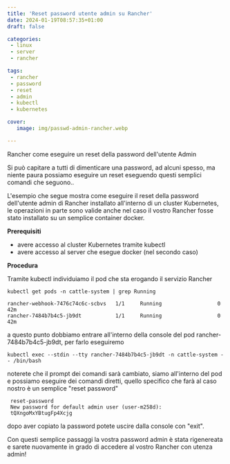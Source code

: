```yaml
---
title: 'Reset password utente admin su Rancher'
date: 2024-01-19T08:57:35+01:00
draft: false

categories:
 - linux
 - server
 - rancher

tags:
 - rancher
 - password
 - reset
 - admin
 - kubectl
 - kubernetes

cover:
   image: img/passwd-admin-rancher.webp

---
```


Rancher come eseguire un reset della password dell'utente Admin

Si può capitare a tutti di dimenticare una password, ad alcuni spesso, ma niente paura possiamo eseguire un reset eseguendo questi semplici comandi che seguono..

L'esempio che segue mostra come eseguire il reset della password dell'utente admin di Rancher installato all'interno di un cluster Kubernetes, le operazioni in parte sono valide anche nel caso il vostro Rancher fosse stato installato su un semplice container docker.


**Prerequisiti**

- avere accesso al cluster Kubernetes tramite kubectl
- avere accesso al server che esegue docker (nel secondo caso)


**Procedura**

Tramite kubectl individuiamo il pod che sta erogando il servizio Rancher

    kubectl get pods -n cattle-system | grep Running

    rancher-webhook-7476c74c6c-scbvs   1/1     Running                  0             42m
    rancher-7484b7b4c5-jb9dt           1/1     Running                  0             42m

a questo punto dobbiamo entrare all'interno della console del pod rancher-7484b7b4c5-jb9dt, per farlo eseguiremo

    kubectl exec --stdin --tty rancher-7484b7b4c5-jb9dt -n cattle-system -- /bin/bash

noterete che il prompt dei comandi sarà cambiato, siamo all'interno del pod e possiamo eseguire dei comandi diretti, quello specifico che farà al caso nostro è un semplice "reset password"

     reset-password
     New password for default admin user (user-m258d):
     tQXngoMxYBtugFp4Xcjg

dopo aver copiato la password potete uscire dalla console con "exit". 

Con questi semplice passaggi la vostra password admin è stata rigenereata e sarete nuovamente in grado di accedere al vostro Rancher con utenza admin!


